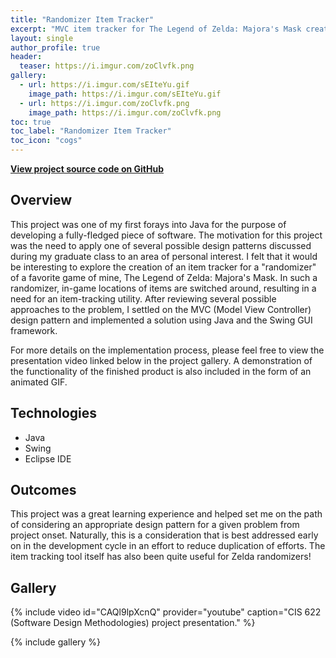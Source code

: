 ```yaml
---
title: "Randomizer Item Tracker"
excerpt: "MVC item tracker for The Legend of Zelda: Majora's Mask created using Java."
layout: single
author_profile: true
header:
  teaser: https://i.imgur.com/zoClvfk.png
gallery:
  - url: https://i.imgur.com/sEIteYu.gif
    image_path: https://i.imgur.com/sEIteYu.gif
  - url: https://i.imgur.com/zoClvfk.png
    image_path: https://i.imgur.com/zoClvfk.png
toc: true
toc_label: "Randomizer Item Tracker"
toc_icon: "cogs"
---
```


**[View project source code on GitHub](https://github.com/griesenj/ZeldaTracker)**

## Overview

This project was one of my first forays into Java for the purpose of developing a fully-fledged piece of software. The motivation for this project was the need to apply one of several possible design patterns discussed during my graduate class to an area of personal interest. I felt that it would be interesting to explore the creation of an item tracker for a "randomizer" of a favorite game of mine, The Legend of Zelda: Majora's Mask. In such a randomizer, in-game locations of items are switched around, resulting in a need for an item-tracking utility. After reviewing several possible approaches to the problem, I settled on the MVC (Model View Controller) design pattern and implemented a solution using Java and the Swing GUI framework.

For more details on the implementation process, please feel free to view the presentation video linked below in the project gallery. A demonstration of the functionality of the finished product is also included in the form of an animated GIF.

## Technologies

* Java
* Swing
* Eclipse IDE

## Outcomes

This project was a great learning experience and helped set me on the path of considering an appropriate design pattern for a given problem from project onset. Naturally, this is a consideration that is best addressed early on in the development cycle in an effort to reduce duplication of efforts. The item tracking tool itself has also been quite useful for Zelda randomizers!

## Gallery

{% include video id="CAQl9lpXcnQ" provider="youtube" caption="CIS 622 (Software Design Methodologies) project presentation." %}

{% include gallery %}
